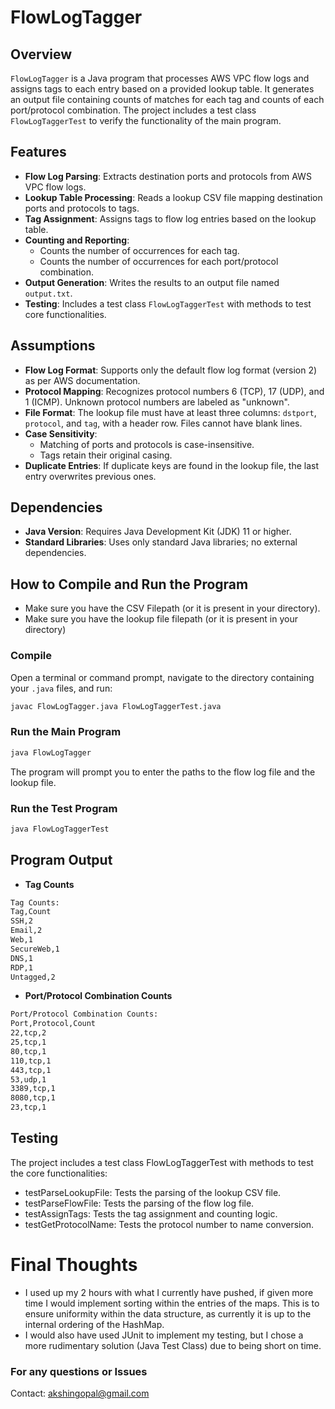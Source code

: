 # FlowLogTagger

## Overview

`FlowLogTagger` is a Java program that processes AWS VPC flow logs and assigns tags to each entry based on a provided lookup table. It generates an output file containing counts of matches for each tag and counts of each port/protocol combination. The project includes a test class `FlowLogTaggerTest` to verify the functionality of the main program.

## Features

- **Flow Log Parsing**: Extracts destination ports and protocols from AWS VPC flow logs.
- **Lookup Table Processing**: Reads a lookup CSV file mapping destination ports and protocols to tags.
- **Tag Assignment**: Assigns tags to flow log entries based on the lookup table.
- **Counting and Reporting**:
  - Counts the number of occurrences for each tag.
  - Counts the number of occurrences for each port/protocol combination.
- **Output Generation**: Writes the results to an output file named `output.txt`.
- **Testing**: Includes a test class `FlowLogTaggerTest` with methods to test core functionalities.

## Assumptions

- **Flow Log Format**: Supports only the default flow log format (version 2) as per AWS documentation.
- **Protocol Mapping**: Recognizes protocol numbers 6 (TCP), 17 (UDP), and 1 (ICMP). Unknown protocol numbers are labeled as "unknown".
- **File Format**: The lookup file must have at least three columns: `dstport`, `protocol`, and `tag`, with a header row. Files cannot have blank lines.
- **Case Sensitivity**:
  - Matching of ports and protocols is case-insensitive.
  - Tags retain their original casing.
- **Duplicate Entries**: If duplicate keys are found in the lookup file, the last entry overwrites previous ones.

## Dependencies

- **Java Version**: Requires Java Development Kit (JDK) 11 or higher.
- **Standard Libraries**: Uses only standard Java libraries; no external dependencies.

## How to Compile and Run the Program

* Make sure you have the CSV Filepath (or it is present in your directory). 
* Make sure you have the lookup file filepath (or it is present in your directory)

### Compile

Open a terminal or command prompt, navigate to the directory containing your `.java` files, and run:

```bash
javac FlowLogTagger.java FlowLogTaggerTest.java
```

### Run the Main Program
```bash
java FlowLogTagger
```
The program will prompt you to enter the paths to the flow log file and the lookup file.

### Run the Test Program
```bash
java FlowLogTaggerTest
```
## Program Output
- **Tag Counts**
```bash
Tag Counts:
Tag,Count
SSH,2
Email,2
Web,1
SecureWeb,1
DNS,1
RDP,1
Untagged,2
```
- **Port/Protocol Combination Counts**
```bash
Port/Protocol Combination Counts:
Port,Protocol,Count
22,tcp,2
25,tcp,1
80,tcp,1
110,tcp,1
443,tcp,1
53,udp,1
3389,tcp,1
8080,tcp,1
23,tcp,1
```

## Testing

The project includes a test class FlowLogTaggerTest with methods to test the core functionalities:
- testParseLookupFile: Tests the parsing of the lookup CSV file.
- testParseFlowFile: Tests the parsing of the flow log file.
- testAssignTags: Tests the tag assignment and counting logic.
- testGetProtocolName: Tests the protocol number to name conversion.
# Final Thoughts
* I used up my 2 hours with what I currently have pushed, if given more time I would implement sorting within the entries of the maps. This is to ensure uniformity within the data structure, as currently it is up to the internal ordering of the HashMap.
* I would also have used JUnit to implement my testing, but I chose a more rudimentary solution (Java Test Class) due to being short on time. 

### For any questions or Issues
Contact: akshingopal@gmail.com
